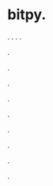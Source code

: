 # bitpy.
.
.
.
.












.






















































.
























.



























.

















































































.































































.































































































.















.



.
